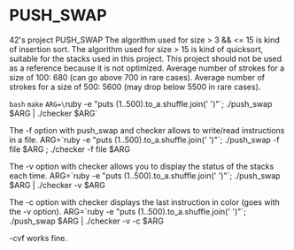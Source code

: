# PUSH_SWAP
42's project PUSH_SWAP
The algorithm used for size > 3 && <= 15 is kind of insertion sort.
The algorithm used for size > 15 is kind of quicksort, suitable for the stacks used in this project.
This project should not be used as a reference because it is not optimized.
Average number of strokes for a size of 100: 680 (can go above 700 in rare cases).
Average number of strokes for a size of 500: 5600 (may drop below 5500 in rare cases).

`bash`
`make`
`ARG=\`ruby -e "puts (1..500).to_a.shuffle.join(' ')"\`; ./push_swap $ARG | ./checker $ARG`

The -f option with push_swap and checker allows to write/read instructions in a file.
ARG=\`ruby -e "puts (1..500).to_a.shuffle.join(' ')"\`; ./push_swap -f file $ARG ; ./checker -f file $ARG

The -v option with checker allows you to display the status of the stacks each time.
ARG=\`ruby -e "puts (1..500).to_a.shuffle.join(' ')"\`; ./push_swap $ARG | ./checker -v $ARG

The -c option with checker displays the last instruction in color (goes with the -v option).
ARG=\`ruby -e "puts (1..500).to_a.shuffle.join(' ')"\`; ./push_swap $ARG | ./checker -v -c $ARG

-cvf works fine.
